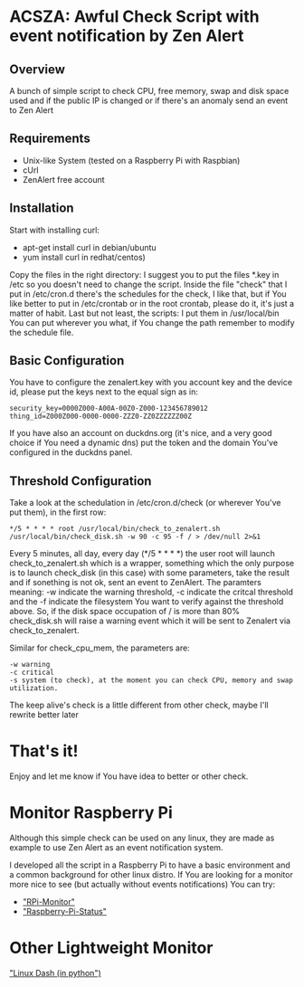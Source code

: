 ACSZA: Awful Check Script with event notification by Zen Alert
==============================================================

## Overview

A bunch of simple script to check CPU, free memory, swap and disk space used and if the public IP is
changed or if there's an anomaly send an event to Zen Alert

## Requirements

* Unix-like System (tested on a Raspberry Pi with Raspbian)
* cUrl
* ZenAlert free account

## Installation

Start with installing curl:
* apt-get install curl in debian/ubuntu
* yum install curl in redhat/centos)

Copy the files in the right directory:
I suggest you to put the files *.key in /etc so you doesn't need to change the script.
Inside the file "check" that I put in /etc/cron.d there's the schedules for the check, I like that, but if You like better to put in /etc/crontab or in the root crontab, please do it, it's just a matter of habit.
Last but not least, the scripts: I put them in /usr/local/bin You can put wherever you what, if You change the path remember to modify the schedule file.

## Basic Configuration

You have to configure the zenalert.key with you account key and the device id, please put the keys next to the equal sign as in:

    security_key=0000Z000-A00A-00Z0-Z000-123456789012
    thing_id=Z000Z000-0000-0000-ZZZ0-ZZ0ZZZZZZ00Z

If you have also an account on duckdns.org (it's nice, and a very good choice if You need a dynamic dns) put the token and the domain You've configured in the duckdns panel.

## Threshold Configuration
Take a look at the schedulation in /etc/cron.d/check (or wherever You've put them), in the first row:

    */5 * * * * root /usr/local/bin/check_to_zenalert.sh  /usr/local/bin/check_disk.sh -w 90 -c 95 -f / > /dev/null 2>&1

Every 5 minutes, all day, every day (*/5 * * * *) the user root will launch check_to_zenalert.sh which is a wrapper, something which the only purpose is to launch check_disk (in this case) with some parameters, take the result and if sonething is not ok, sent an event to ZenAlert.
The paramters meaning: -w indicate the warning threshold, -c indicate the critcal threshold and the -f indicate the filesystem You want to verify against the threshold above.
So, if the disk space occupation of / is more than 80% check_disk.sh will raise a warning event which it will be sent to Zenalert via check_to_zenalert.

Similar for check_cpu_mem, the parameters are:

    -w warning
    -c critical
    -s system (to check), at the moment you can check CPU, memory and swap utilization.

The keep alive's check is a little different from other check, maybe I'll rewrite better later


# That's it!

Enjoy and let me know if You have idea to better or other check.

# Monitor Raspberry Pi
Although this simple check can be used on any linux, they are made as example to use Zen Alert as an event notification system.

I developed all the script in a Raspberry Pi to have a basic environment and a common background for other linux distro. If You are looking for a monitor more nice to see (but actually without events notifications) You can try:

* ["RPi-Monitor"](https://github.com/XavierBerger/RPi-Monitor)
* ["Raspberry-Pi-Status"](https://github.com/GeekyTheory/Raspberry-Pi-Status)

# Other Lightweight Monitor
["Linux Dash (in python")](https://github.com/afaqurk/linux-dash)
